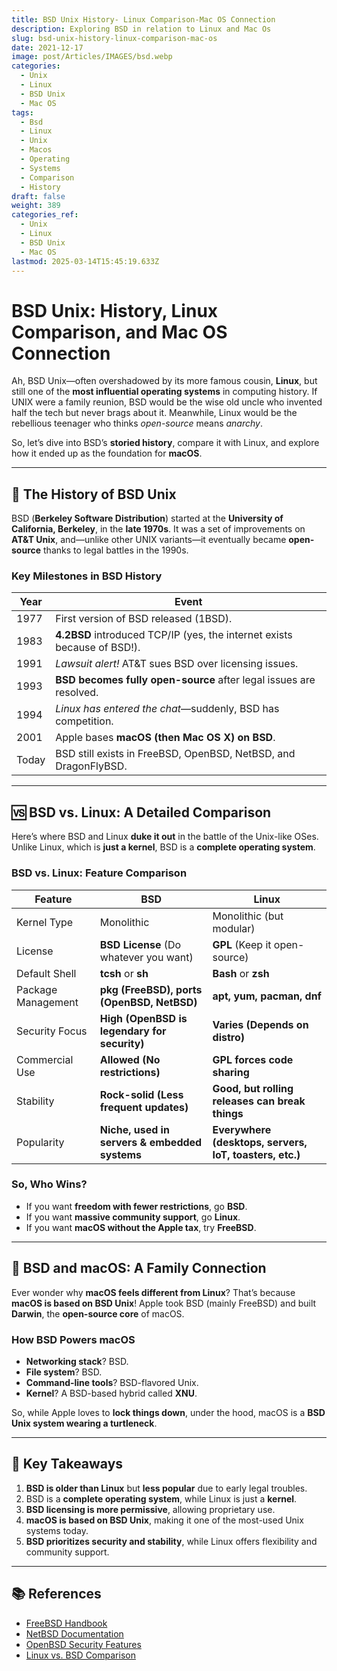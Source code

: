 ```yaml
---
title: BSD Unix History- Linux Comparison-Mac OS Connection
description: Exploring BSD in relation to Linux and Mac Os
slug: bsd-unix-history-linux-comparison-mac-os
date: 2021-12-17
image: post/Articles/IMAGES/bsd.webp
categories:
  - Unix
  - Linux
  - BSD Unix
  - Mac OS
tags:
  - Bsd
  - Linux
  - Unix
  - Macos
  - Operating
  - Systems
  - Comparison
  - History
draft: false
weight: 389
categories_ref:
  - Unix
  - Linux
  - BSD Unix
  - Mac OS
lastmod: 2025-03-14T15:45:19.633Z
---
```

# BSD Unix: History, Linux Comparison, and Mac OS Connection

Ah, BSD Unix—often overshadowed by its more famous cousin, **Linux**, but still one of the **most influential operating systems** in computing history. If UNIX were a family reunion, BSD would be the wise old uncle who invented half the tech but never brags about it. Meanwhile, Linux would be the rebellious teenager who thinks *open-source* means *anarchy*.

So, let’s dive into BSD’s **storied history**, compare it with Linux, and explore how it ended up as the foundation for **macOS**.

***

## 📜 The History of BSD Unix

BSD (**Berkeley Software Distribution**) started at the **University of California, Berkeley**, in the **late 1970s**. It was a set of improvements on **AT\&T Unix**, and—unlike other UNIX variants—it eventually became **open-source** thanks to legal battles in the 1990s.

### **Key Milestones in BSD History**

| Year  | Event                                                                    |
| ----- | ------------------------------------------------------------------------ |
| 1977  | First version of BSD released (1BSD).                                    |
| 1983  | **4.2BSD** introduced TCP/IP (yes, the internet exists because of BSD!). |
| 1991  | *Lawsuit alert!* AT\&T sues BSD over licensing issues.                   |
| 1993  | **BSD becomes fully open-source** after legal issues are resolved.       |
| 1994  | *Linux has entered the chat*—suddenly, BSD has competition.              |
| 2001  | Apple bases **macOS (then Mac OS X) on BSD**.                            |
| Today | BSD still exists in FreeBSD, OpenBSD, NetBSD, and DragonFlyBSD.          |

***

## 🆚 BSD vs. Linux: A Detailed Comparison

Here’s where BSD and Linux **duke it out** in the battle of the Unix-like OSes. Unlike Linux, which is **just a kernel**, BSD is a **complete operating system**.

### **BSD vs. Linux: Feature Comparison**

| Feature            | BSD                                           | Linux                                                   |
| ------------------ | --------------------------------------------- | ------------------------------------------------------- |
| Kernel Type        | Monolithic                                    | Monolithic (but modular)                                |
| License            | **BSD License** (Do whatever you want)        | **GPL** (Keep it open-source)                           |
| Default Shell      | **tcsh** or **sh**                            | **Bash** or **zsh**                                     |
| Package Management | **pkg (FreeBSD), ports (OpenBSD, NetBSD)**    | **apt, yum, pacman, dnf**                               |
| Security Focus     | **High (OpenBSD is legendary for security)**  | **Varies (Depends on distro)**                          |
| Commercial Use     | **Allowed (No restrictions)**                 | **GPL forces code sharing**                             |
| Stability          | **Rock-solid (Less frequent updates)**        | **Good, but rolling releases can break things**         |
| Popularity         | **Niche, used in servers & embedded systems** | **Everywhere (desktops, servers, IoT, toasters, etc.)** |

### **So, Who Wins?**

* If you want **freedom with fewer restrictions**, go **BSD**.
* If you want **massive community support**, go **Linux**.
* If you want **macOS without the Apple tax**, try **FreeBSD**.

***

## 🍏 BSD and macOS: A Family Connection

Ever wonder why **macOS feels different from Linux**? That’s because **macOS is based on BSD Unix**! Apple took BSD (mainly FreeBSD) and built **Darwin**, the **open-source core** of macOS.

### **How BSD Powers macOS**

* **Networking stack**? BSD.
* **File system**? BSD.
* **Command-line tools**? BSD-flavored Unix.
* **Kernel**? A BSD-based hybrid called **XNU**.

So, while Apple loves to **lock things down**, under the hood, macOS is a **BSD Unix system wearing a turtleneck**.

***

## 🔑 Key Takeaways

1. **BSD is older than Linux** but **less popular** due to early legal troubles.
2. BSD is a **complete operating system**, while Linux is just a **kernel**.
3. **BSD licensing is more permissive**, allowing proprietary use.
4. **macOS is based on BSD Unix**, making it one of the most-used Unix systems today.
5. **BSD prioritizes security and stability**, while Linux offers flexibility and community support.

***

## 📚 References

* [FreeBSD Handbook](https://www.freebsd.org/doc/handbook/)
* [NetBSD Documentation](https://www.netbsd.org/docs/)
* [OpenBSD Security Features](https://www.openbsd.org/)
* [Linux vs. BSD Comparison](https://www.linuxjournal.com/)

<!-- 
---

## 🎉 The Final Verdict  

BSD may not be as **mainstream** as Linux, but it’s still a **powerful, stable, and influential OS**. If Linux is the **loud activist**, BSD is the **quiet genius** who already solved the problem *before you even knew it was a problem*.

Want to **try BSD?** Go grab **FreeBSD** and see why Apple, Netflix, and even Sony **use it under the hood**. Who knows? You might just fall in love with the *other* open-source Unix.
-->
